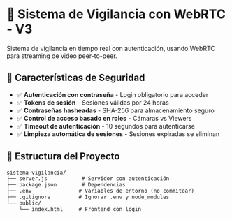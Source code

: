 # 🎥 Sistema de Vigilancia con WebRTC - V3

Sistema de vigilancia en tiempo real con autenticación, usando WebRTC para streaming de video peer-to-peer.

## 🔐 Características de Seguridad

- ✅ **Autenticación con contraseña** - Login obligatorio para acceder
- ✅ **Tokens de sesión** - Sesiones válidas por 24 horas
- ✅ **Contraseñas hasheadas** - SHA-256 para almacenamiento seguro
- ✅ **Control de acceso basado en roles** - Cámaras vs Viewers
- ✅ **Timeout de autenticación** - 10 segundos para autenticarse
- ✅ **Limpieza automática de sesiones** - Sesiones expiradas se eliminan

## 📝 Estructura del Proyecto

```
sistema-vigilancia/
├── server.js           # Servidor con autenticación
├── package.json        # Dependencias
├── .env               # Variables de entorno (no commitear)
├── .gitignore         # Ignorar .env y node_modules
└── public/
    └── index.html     # Frontend con login
```
